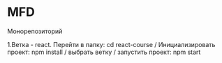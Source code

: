# MFD
Монорепозиторий

1.Ветка - react. Перейти в папку: cd react-course / Инициализировать проект: npm install / выбрать ветку / запустить проект: npm start
